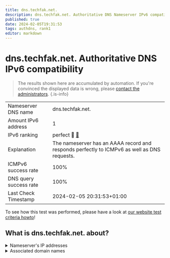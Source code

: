 ```yaml
---
title: dns.techfak.net.
description: dns.techfak.net. Authoritative DNS Nameserver IPv6 compatibility
published: true
date: 2024-02-05T19:31:53
tags: authdns, rank1
editor: markdown
---
```


# dns.techfak.net. Authoritative DNS IPv6 compatibility

> The results shown here are accumulated by automation. If you're convinced the displayed data is wrong, please [contact the administrators](/howto/chat). 
{.is-info}




|   |   |
| - | - |
| Nameserver DNS name | dns.techfak.net.
| Amount IPv6 address | 1
| IPv6 ranking | perfect :1st_place_medal: [🔗](/howto/ranking) |
| Explanation | The nameserver has an AAAA record and responds perfectly to ICMPv6 as well as DNS requests. |
| ICMPv6 success rate | 100%|
| DNS query success rate | 100% |
| Last Check Timestamp | 2024-02-05 20:31:53+01:00 |

To see how this test was performed, please have a look at [our website test criteria howto](/howto/testcriteria/authdns)!


## What is dns.techfak.net. about?




<details>
<summary>Nameserver's IP addresses</summary>

2001:638:504:2000::f0

</details>



<details>
<summary>Associated domain names</summary>

www.netcologne.de

</details>
